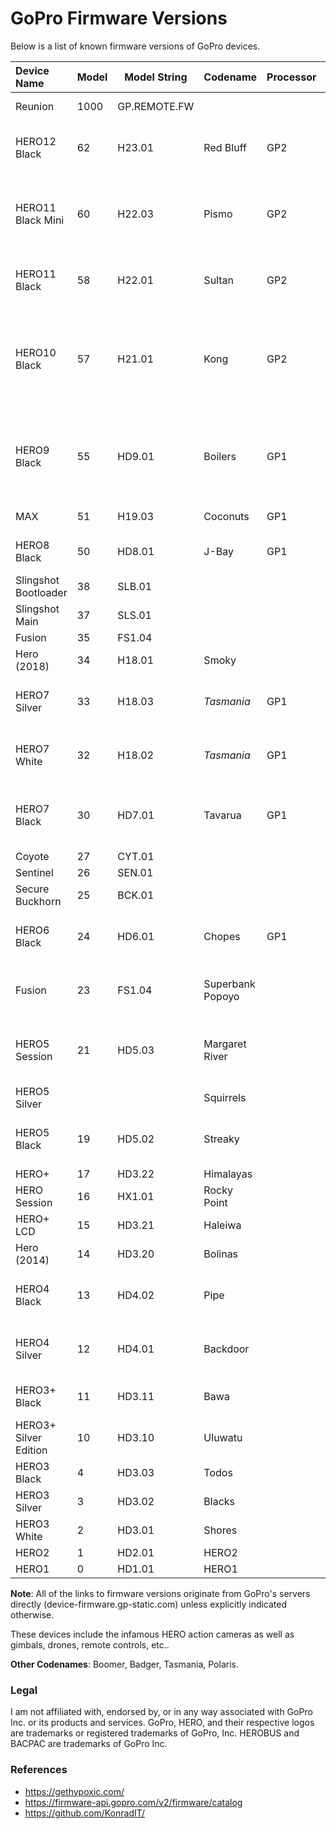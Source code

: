 # GoPro Firmware Versions
Below is a list of known firmware versions of GoPro devices.

| Device Name           | Model  | Model String | Codename   | Processor | Chipset      | Firmware | FW Release |
| :-------------------- | :----- | ------ | ---------------- | --------- | ------------ | -------- | ---------- |
| Reunion               | 1000   | GP.REMOTE.FW |            |           |              | [v02.00.00](https://device-firmware.gp-static.com/1000/8a7468189769d1f0d784ac3f6308c11e8a229b98/GP.REMOTE.FW/camera_fw/02.00.00/GP_REMOTE_FW_02_00_00.bin)<br/>[v01.02.00](https://device-firmware.gp-static.com/1000/2a4b06371ca8ee95d56423f203c834eb8967593b/GP.REMOTE.FW/camera_fw/01.02.00/GP_REMOTE_FW_01_02_00.bin) | 2023/01/27<br/>2021/03/23 |
| HERO12 Black          | 62     | H23.01 | Red Bluff        | GP2       | M20V         | [v02.10.00](https://device-firmware.gp-static.com/62/9050f5e5dd298b694c276dccba4949abf4463f72/H23.01/camera_fw/02.10.00/UPDATE.zip)<br/>[v02.00.00](https://device-firmware.gp-static.com/62/faef567a022a2533fa5d0ad3e464c429459bba15/H23.01/camera_fw/02.00.00/UPDATE.zip)<br/>[v01.30.00](https://device-firmware.gp-static.com/62/af3cce101d6ffa76ba68d352962b466b2e69af26/H23.01/camera_fw/01.30.00/UPDATE.zip)<br/>[v01.20.00](https://device-firmware.gp-static.com/62/012c91596675e3d4b16de8bc2ee30cb6f806783a/H23.01/camera_fw/01.20.00/UPDATE.zip) | 2024/02/08<br/>2023/12/14<br/>2023/11/16<br/>2023/10/31 |
| HERO11 Black Mini     | 60     | H22.03 | Pismo            | GP2       | M20V         | [v02.40.00](https://device-firmware.gp-static.com/60/b65191d6423e7cd8f25754ba88a9c9782d2c24e0/H22.03/camera_fw/02.40.00/UPDATE.zip)<br/>[v02.30.00](https://device-firmware.gp-static.com/60/db732b41b79b6d6afbba971dd8b74b70760e6607/H22.03/camera_fw/02.30.00/UPDATE.zip)<br/>[v02.20.00](https://device-firmware.gp-static.com/60/f1b465680ecebfac20999494a6299515065785b6/H22.03/camera_fw/02.20.00/UPDATE.zip)<br/>[v02.10.00](https://device-firmware.gp-static.com/60/5f9435ec88179024bcea0ce0d428d10adf95947c/H22.03/camera_fw/02.10.00/UPDATE.zip)<br/>[v02.00.00](https://device-firmware.gp-static.com/60/a08b9bc7e48c96028e9174ced3d211bd1bc78717/H22.03/camera_fw/02.00.00/UPDATE.zip)<br/>[v01.10.00](https://device-firmware.gp-static.com/60/b45485e248744e321ddf964873044e98cad4a44f/H22.03/camera_fw/01.10.00/UPDATE.zip) | 2023/12/14<br/>2023/05/10<br/>2023/03/29<br/>2023/02/01<br/>2022/12/22<br/>2022/11/08 |
| HERO11 Black          | 58     | H22.01 | Sultan           | GP2       |              | [v02.10.00](https://device-firmware.gp-static.com/58/16f662fc9f39cefa297d6b2d0173313d8de3d503/H22.01/camera_fw/02.10.00/UPDATE.zip)<br/>[v02.01.00](https://device-firmware.gp-static.com/58/d414cf331ad9f1c5071af354209cd8b4afc22bd7/H22.01/camera_fw/02.01.00/UPDATE.zip)<br/>[v01.12.00](https://device-firmware.gp-static.com/58/f4a312963735892a40ecd0aa13e23116de0d3f12/H22.01/camera_fw/01.12.00/UPDATE.zip)<br/>[v01.10.00](https://device-firmware.gp-static.com/58/9eda9f71cbceda591d1563d9696df743a1200638/H22.01/camera_fw/01.10.00/UPDATE.zip) | 2023/03/23<br/>2022/12/14<br/>2022/10/04<br/>2022/09/14 |
| HERO10 Black          | 57     | H21.01 | Kong             | GP2       | M20V         | [v01.50.00](https://device-firmware.gp-static.com/57/17b852744b1a1a1d948185a868b55614c1696cb0/H21.01/camera_fw/01.50.00/UPDATE.zip)<br/>[v01.46.00](https://device-firmware.gp-static.com/57/a83f125da6767c7010bf5eef4bf13f0d04c30ebd/H21.01/camera_fw/01.46.00/UPDATE.zip)<br/>[v01.42.00](https://device-firmware.gp-static.com/57/2d5259cd890b577695031625d11145478775d73e/H21.01/camera_fw/01.42.00/UPDATE.zip)<br/>[v01.40.00](https://device-firmware.gp-static.com/57/e824ae3b13983f42d4865d87a58dcdaf9ece2b05/H21.01/camera_fw/01.40.00/UPDATE.zip)<br/>[v01.20.00](https://device-firmware.gp-static.com/57/05d11c583d84522c0dc7938219bb6684ac149716/H21.01/camera_fw/01.20.00/UPDATE.zip)<br/>[v01.16.00](https://device-firmware.gp-static.com/57/11b2f7254245376b6470644c2530ca5986e06c6a/H21.01/camera_fw/01.16.00/UPDATE.zip)<br/>[v01.15.00](https://device-firmware.gp-static.com/57/681d16d41c3a651195f8adf945cc29244dea61c0/H21.01/camera_fw/01.15.00/UPDATE.zip)<br/>[v01.10.00](https://device-firmware.gp-static.com/57/5ddbf4422a362c4688673aa6af7f22b6cb256e13/H21.01/camera_fw/01.10.00/UPDATE.zip) | 2022/12/14<br/>2022/07/14<br/>2022/06/01<br/>2022/03/30<br/>2021/12/15<br/>2021/11/02<br/>2021/10/27<br/>2021/09/16 |
| HERO9 Black           | 55     | HD9.01 | Boilers          | GP1       | SC2000A M9M  | [v01.72.00](https://device-firmware.gp-static.com/55/1296c5817e23dca433d10dffea650bdbe8f14130/HD9.01/camera_fw/01.72.00/UPDATE.zip)<br/>[v01.70.00](https://device-firmware.gp-static.com/55/53869dbb4104e73776872211a6d17bb2140c2903/HD9.01/camera_fw/01.70.00/UPDATE.zip)<br/>[v01.60.00](https://device-firmware.gp-static.com/55/137d68e63957d90ba0b46803228342f8011dbc17/HD9.01/camera_fw/01.60.00/UPDATE.zip)<br/>[v01.52.00](https://device-firmware.gp-static.com/55/bc2dedfa934f083b63c1e37c2ccb7772e94d33dc/HD9.01/camera_fw/01.52.00/UPDATE.zip)<br/>[v01.50.00](#6190c539cbd11351a6762fe0d46d78cb5e7f442a)<br/>[v01.22.00](#6b2945766773c96caec14860913b5b2b26de2b95)<br/>[v01.21.00](#8fb0381cd48e1ac1d8431d7d752f86ae8c1c7585) | 2022/06/22<br/>2022/03/30<br/>2021/06/17<br/>2021/02/25<br/>2020/12/17<br/>2020/10/20<br/>2020/09/12 |
| MAX                   | 51     | H19.03 | Coconuts         | GP1       | SC2000A M9M  | [v02.00.00](https://device-firmware.gp-static.com/51/029419def60e5fdadfccfcecb69ce21ff679ddca/H19.03/camera_fw/02.00.00/UPDATE.zip) | 2020/12/20 |
| HERO8 Black           | 50     | HD8.01 | J-Bay            | GP1       | SC2000A M10V | [v02.51.00](https://device-firmware.gp-static.com/50/77b086a3564dc3dfeca85a89d33acb49222f6c4a/HD8.01/camera_fw/02.51.00/UPDATE.zip)<br/>v02.50.00<br/>v02.00.00 | 2022/03/22<br/>0000/00/00<br/>0000/00/00 |
| Slingshot Bootloader  | 38     | SLB.01 |                  |           |              | [v01.80.00](https://device-firmware.gp-static.com/38/SLB.01/camera_fw/01.80.00/bootloader_flash.img.zip) | 2018/09/18 |
| Slingshot Main        | 37     | SLS.01 |                  |           |              | [v01.80.00](https://device-firmware.gp-static.com/37/SLS.01/camera_fw/01.80.00/slingshot_flash.img.zip) | 2018/09/18 |
| Fusion                | 35     | FS1.04 |                  |           |              | [v01.80.00](https://device-firmware.gp-static.com/23/FS1.04/camera_fw/01.80.00/UPDATE.zip) | 2018/05/18 |
| Hero (2018)           | 34     | H18.01 | Smoky            |           |              | [v01.00.00](https://device-firmware.gp-static.com/34/H18.01/camera_fw/01.00.00/UPDATE.zip)<br/>[v01.10.00](https://device-firmware.gp-static.com/34/H18.01/camera_fw/01.10.00/UPDATE.zip) | 2019/10/19<br/>2019/10/15 |
| HERO7 Silver          | 33     | H18.03 | *Tasmania*       | GP1       |              | [v02.10.00](https://device-firmware.gp-static.com/33/H18.03/camera_fw/02.10.00/UPDATE.zip)<br/>[v02.00.00](https://device-firmware.gp-static.com/33/H18.03/camera_fw/02.00.00/UPDATE.zip)<br/>[v01.50.00](https://device-firmware.gp-static.com/33/H18.03/camera_fw/01.50.00/UPDATE.zip)<br/>[v01.21.00](https://device-firmware.gp-static.com/33/H18.03/camera_fw/01.21.00/UPDATE.zip) | 0000/00/00<br/>0000/00/00<br/>0000/00/00<br/>0000/00/00 |
| HERO7 White           | 32     | H18.02 | *Tasmania*       | GP1       |              | [v02.10.00](https://device-firmware.gp-static.com/32/H18.02/camera_fw/02.10.00/UPDATE.zip)<br/>[v02.00.00](https://device-firmware.gp-static.com/32/H18.02/camera_fw/02.00.00/UPDATE.zip)<br/>[v01.50.00](https://device-firmware.gp-static.com/32/H18.02/camera_fw/01.50.00/UPDATE.zip)<br/>[v01.21.00](https://device-firmware.gp-static.com/32/H18.02/camera_fw/01.21.00/UPDATE.zip) | 2019/11/19<br/>2018/12/05<br/>2018/11/01<br/>2018/09/15 |
| HERO7 Black           | 30     | HD7.01 | Tavarua          | GP1       | SC2000A M9M  | [v01.90.00](https://device-firmware.gp-static.com/30/HD7.01/camera_fw/01.90.00/UPDATE.zip)<br/>[v01.80.00](https://device-firmware.gp-static.com/30/HD7.01/camera_fw/01.80.00/UPDATE.zip)<br/>[v01.70.00](https://device-firmware.gp-static.com/30/HD7.01/camera_fw/01.70.00/UPDATE.zip)<br/>[v01.61.00](https://device-firmware.gp-static.com/30/HD7.01/camera_fw/01.61.00/UPDATE.zip)<br/>[v01.51.00](https://device-firmware.gp-static.com/30/HD7.01/camera_fw/01.51.00/UPDATE.zip) | 2019/12/25<br/>2019/08/14<br/>2019/01/19<br/>2018/12/07<br/>2018/09/24 |
| Coyote                | 27     | CYT.01 |                  |           |              | [v02.00.00](https://device-firmware.gp-static.com/27/CYT.01/camera_fw/02.00.00/coyote.zip) | 2016/10/16 |
| Sentinel              | 26     | SEN.01 |                  |           |              | [v02.50.01](https://device-firmware.gp-static.com/26/SEN.01/camera_fw/02.50.01/SEN.01.02.50.01.zip) | 2020/01/20 |
| Secure Buckhorn       | 25     | BCK.01 |                  |           |              | [v02.50.01](https://device-firmware.gp-static.com/25/41b51a0d55d921fa8b55d82df768b5f7ebc72d5e/BCK.01/camera_fw/02.50.01/signedsecureBCK.01.02.50.01.zip) | 2021/03/21 |
| HERO6 Black           | 24     | HD6.01 | Chopes           | GP1       | SC2000A M9M  | [v02.10.00](https://device-firmware.gp-static.com/24/HD6.01/camera_fw/02.10.00/UPDATE.zip)<br/>[v02.01.00](https://device-firmware.gp-static.com/24/HD6.01/camera_fw/02.01.00/UPDATE.zip)<br/>[v01.60.00](https://device-firmware.gp-static.com/24/HD6.01/camera_fw/01.60.00/UPDATE.zip)<br/>[v01.51.00](https://device-firmware.gp-static.com/24/HD6.01/camera_fw/01.51.00/UPDATE.zip) | 2019/10/19<br/>0000/00/00<br/>0000/00/00<br/>0000/00/00 |
| Fusion                | 23     | FS1.04 | Superbank<br/>Popoyo |           |              | [v01.80.00](https://device-firmware.gp-static.com/23/FS1.04/camera_fw/01.80.00/UPDATE.zip)<br/>[v01.70.00](https://device-firmware.gp-static.com/23/FS1.04/camera_fw/01.70.00/UPDATE.zip)<br/>v01.60.00<br/>v01.51.00 | 2018/05/18<br/>0000/00/00<br/>0000/00/00<br/>0000/00/00 |
| HERO5 Session         | 21     | HD5.03 | Margaret River   |           | A9SE7        | [v02.51.00](https://device-firmware.gp-static.com/21/HD5.03/camera_fw/02.51.00/UPDATE.zip)<br/>[v02.00.00](https://device-firmware.gp-static.com/21/HD5.03/camera_fw/02.00.00/UPDATE.zip)<br/>v01.57.00<br/>v01.50.00<br/>v01.20.00 | 2017/06/17<br/>0000/00/00<br/>0000/00/00<br/>0000/00/00<br/>0000/00/00 |
| HERO5 Silver          |        |        | Squirrels        |           | A9SE7        |  |
| HERO5 Black           | 19     | HD5.02 | Streaky          |           | A9SE7        | [v02.70.00](https://device-firmware.gp-static.com/19/HD5.02/camera_fw/02.70.00/UPDATE.zip)<br/>[v02.60.00](https://device-firmware.gp-static.com/19/HD5.02/camera_fw/02.60.00/UPDATE.zip)<br/>[v02.51.00](https://device-firmware.gp-static.com/19/HD5.02/camera_fw/02.51.00/UPDATE.zip)<br/>[v02.00.00](https://device-firmware.gp-static.com/19/HD5.02/camera_fw/02.00.00/UPDATE.zip) | 2019/10/19<br/>0000/00/00<br/>0000/00/00<br/>0000/00/00 |
| HERO+                 | 17     | HD3.22 | Himalayas        |           |              | [v01.50.00](https://device-firmware.gp-static.com/17/HD3.22/camera_fw/01.50/UPDATE.zip) | 2016/05/16 |
| HERO Session          | 16     | HX1.01 | Rocky Point      |           |              | [v02.00.00](https://device-firmware.gp-static.com/16/HX1.01/camera_fw/02.00/UPDATE.zip) | 2016/10/16 |
| HERO+ LCD             | 15     | HD3.21 | Haleiwa          |           |              | [v02.00.00](https://device-firmware.gp-static.com/15/HD3.21/camera_fw/02.00/UPDATE.zip) | 2016/05/16 |
| Hero (2014)           | 14     | HD3.20 | Bolinas          |           |              | [v01.09.00](https://device-firmware.gp-static.com/14/HD3.20/camera_fw/01.09/UPDATE.zip) | 2016/05/16 |
| HERO4 Black           | 13     | HD4.02 | Pipe             |           | A9           | [v05.00.00](https://device-firmware.gp-static.com/13/HD4.02/camera_fw/05.00.00/UPDATE.zip)<br/>v04.00.00<br/>v03.00.00<br/>v02.00.00 | 2016/11/16<br/>0000/00/00<br/>0000/00/00<br/>0000/00/00 |
| HERO4 Silver          | 12     | HD4.01 | Backdoor         |           |              | [v05.00.00](https://device-firmware.gp-static.com/12/HD4.01/camera_fw/05.00.00/UPDATE.zip)<br/>v04.00.00<br/>v03.00.00<br/>v02.00.00 | 2016/11/16<br/>0000/00/00<br/>0000/00/00<br/>0000/00/00 |
| HERO3+ Black          | 11     | HD3.11 | Bawa             |           |              | [v03.03.00](https://device-firmware.gp-static.com/11/HD3.11/camera_fw/03.03/UPDATE.zip)<br/>v03.00.00<br/>v02.00.00 | 0000/00/00<br/>0000/00/00<br/>0000/00/00 |
| HERO3+ Silver Edition | 10     | HD3.10 | Uluwatu          |           |              | [v03.02.00](https://device-firmware.gp-static.com/10/HD3.10/camera_fw/03.02/UPDATE.zip)<br/>v02.00.00 | 2016/05/16<br/>0000/00/00 |
| HERO3 Black           | 4      | HD3.03 | Todos            |           | A770         | [v02.39.00](https://device-firmware.gp-static.com/4/HD3.03/camera_fw/02.39/UPDATE.zip)  | 2012/10/24 |
| HERO3 Silver          | 3      | HD3.02 | Blacks           |           | A770         | [v03.00.00](https://device-firmware.gp-static.com/3/HD3.02/camera_fw/03.00/UPDATE.zip) | 2012/10/12 |
| HERO3 White           | 2      | HD3.01 | Shores           |           | A770         | [v03.07.01](https://device-firmware.gp-static.com/2/HD3.01/camera_fw/03.07.01/UPDATE.zip)<br/>[v03.07.00](https://device-firmware.gp-static.com/2/HD3.01/camera_fw/03.07/UPDATE.zip) | 2012/10/12<br/>0000/00/00 |
| HERO2                 | 1      | HD2.01 | HERO2            |           |              |  |  |
| HERO1                 | 0      | HD1.01 | HERO1            |           |              | v01.102 |  |

**Note**: All of the links to firmware versions originate from GoPro's servers directly (device-firmware.gp-static.com) unless explicitly indicated otherwise.

These devices include the infamous HERO action cameras as well as gimbals, drones, remote controls, etc..

**Other Codenames**: Boomer, Badger, Tasmania, Polaris.

### Legal
I am not affiliated with, endorsed by, or in any way associated with GoPro Inc. or its products and services. GoPro, HERO, and their respective logos are trademarks or registered trademarks of GoPro, Inc. HEROBUS and BACPAC are trademarks of GoPro Inc.

### References
- https://gethypoxic.com/
- https://firmware-api.gopro.com/v2/firmware/catalog
- https://github.com/KonradIT/
